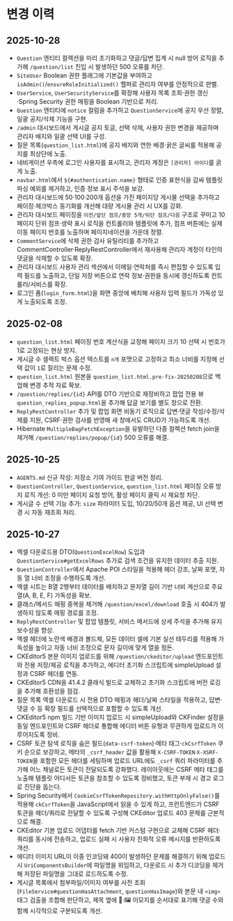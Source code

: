 # 변경 이력

## 2025-10-28
- `Question` 엔티티 컬렉션을 미리 초기화하고 댓글/답변 집계 시 null 방어 로직을 추가해 `/question/list` 진입 시 발생하던 500 오류를 차단.
- `SiteUser` Boolean 권한 플래그에 기본값을 부여하고 `isAdmin()`/`ensureRoleInitialized()` 헬퍼로 관리자 여부를 안정적으로 판별.
- `UserService`, `UserSecurityService`를 확장해 사용자 목록 조회·권한 갱신·Spring Security 권한 매핑을 Boolean 기반으로 처리.
- `Question` 엔티티에 `notice` 컬럼을 추가하고 `QuestionService`에 공지 우선 정렬, 일괄 공지/삭제 기능을 구현.
- `/admin` 대시보드에서 게시글 공지 토글, 선택 삭제, 사용자 권한 변경을 제공하며 관리자 배지와 일괄 선택 UI를 구성.
- 질문 목록(`question_list.html`)에 공지 배지와 연한 배경·굵은 글씨를 적용해 공지를 최상단에 노출.
- 네비게이션 우측에 로그인 사용자를 표시하고, 관리자 계정은 `[관리자] 아이디`를 굵게 노출.
- `navbar.html`에서 `${#authentication.name}` 형태로 인증 표현식을 감싸 템플릿 파싱 예외를 제거하고, 인증 정보 표시 주석을 보강.
- 관리자 대시보드에 50·100·200개 옵션을 가진 페이지당 게시물 선택을 추가하고 페이징·체크박스 동기화를 개선해 대량 게시물 관리 시 UX를 강화.
- 관리자 대시보드 페이징을 `이전/앞단 점프/중앙 5개/뒤단 점프/다음` 구조로 꾸미고 10페이지 단위 점프·생략 표시 로직을 컨트롤러와 템플릿에 추가, 점프 버튼에는 실제 이동 페이지 번호를 노출하며 페이지네이션을 가운데 정렬.
- `CommentService`에 삭제 권한 검사 유틸리티를 추가하고 CommentController·ReplyRestController에서 재사용해 관리자 계정이 타인의 댓글을 삭제할 수 있도록 확장.
- 관리자 대시보드 사용자 관리 섹션에서 이메일·연락처를 즉시 편집할 수 있도록 입력 필드를 노출하고, 단일 저장 버튼으로 연락 정보·권한을 동시에 갱신하도록 컨트롤러/서비스를 확장.
- 로그인 폼(`login_form.html`)을 화면 중앙에 배치해 사용자 입력 필드가 가독성 있게 노출되도록 조정.

## 2025-02-08
- `question_list.html` 페이징 번호 계산식을 교정해 페이지 크기 10 선택 시 번호가 1로 고정되는 현상 방지.
- 게시글 수 셀렉트 박스 옵션 텍스트를 `n개` 포맷으로 고정하고 최소 너비를 지정해 선택 값이 `1`로 잘리는 문제 수정.
- `question_list.html` 원본을 `question_list.html.pre-fix-20250208`으로 백업해 변경 추적 자료 확보.
- `/question/replies/{id}` API를 DTO 기반으로 재정비하고 팝업 전용 뷰 `question_replies_popup.html`을 추가해 답글 보기를 별도 창으로 전환.
- `ReplyRestController` 추가 및 팝업 화면 비동기 로직으로 답변·댓글 작성/수정/삭제를 지원, CSRF·권한 검사를 반영해 새 창에서도 CRUD가 가능하도록 개선.
- Hibernate `MultipleBagFetchException`을 유발하던 다중 컬렉션 fetch join을 제거해 `/question/replies/popup/{id}` 500 오류를 해결.


## 2025-10-25
- `AGENTS.md` 신규 작성: 저장소 기여 가이드 한글 버전 정리.
- `QuestionController`, `QuestionService`, `question_list.html` 페이징 오류 방지 로직 개선: 0 미만 페이지 요청 방어, 활성 페이지 클릭 시 재요청 차단.
- 게시글 수 선택 기능 추가: `size` 파라미터 도입, 10/20/50개 옵션 제공, UI 선택 변경 시 자동 재조회 처리.

## 2025-10-27
- 엑셀 다운로드용 DTO(`QuestionExcelRow`) 도입과 `QuestionService#getExcelRows` 추가로 검색 조건을 유지한 데이터 추출 지원.
- `QuestionController`에서 Apache POI 스타일을 적용해 헤더 강조, 날짜 포맷, 자동 열 너비 조정을 수행하도록 개선.
- 엑셀 시트는 B열 2행부터 데이터를 배치하고 문자열 길이 기반 너비 계산으로 주요 열(A, B, E, F) 가독성을 확보.
- 클래스/메서드 매핑 중복을 제거해 `/question/excel/download` 호출 시 404가 발생하지 않도록 매핑 경로를 조정.
- `ReplyRestController` 및 팝업 템플릿, 서비스 메서드에 상세 주석을 추가해 유지보수성을 향상.
- 엑셀 헤더에 노란색 배경과 볼드체, 모든 데이터 셀에 기본 실선 테두리를 적용해 가독성을 높이고 자동 너비 조정으로 문자 길이에 맞게 열을 정돈.
- CKEditor5 본문 이미지 업로드를 위해 `/question/ckeditor/upload` 엔드포인트와 전용 저장/제공 로직을 추가하고, 에디터 초기화 스크립트에 simpleUpload 설정과 CSRF 헤더를 연동.
- CKEditor5 CDN을 41.4.2 클래식 빌드로 교체하고 초기화 스크립트에 버전 로깅을 추가해 호환성을 점검.
- 질문 목록 엑셀 다운로드 시 전용 DTO 매핑과 헤더/날짜 스타일을 적용하고, 답변·댓글 수 등 확장 필드를 선택적으로 포함할 수 있도록 개선.
- CKEditor5 npm 빌드 기반 이미지 업로드 시 simpleUpload와 CKFinder 설정을 동일 엔드포인트와 CSRF 헤더로 통합해 에디터 버튼 유형과 무관하게 업로드가 이루어지도록 정비.
- CSRF 토큰 탐색 로직을 숨은 필드(`data-csrf-token`)·메타 태그·`ckCsrfToken` 쿠키 순으로 보강하고, 메타의 `_csrf_header` 값을 활용해 `X-CSRF-TOKEN`·`X-XSRF-TOKEN`을 포함한 모든 헤더를 세팅하며 업로드 URL에도 `_csrf` 쿼리 파라미터를 추가해 어느 채널로든 토큰이 전달되도록 강화했다. 레이아웃에는 CSRF 메타 태그를 노출해 템플릿 어디서든 토큰을 참조할 수 있도록 정비했고, 토큰 부재 시 경고 로그로 진단을 돕는다.
- Spring Security에서 `CookieCsrfTokenRepository.withHttpOnlyFalse()`를 적용해 `ckCsrfToken`을 JavaScript에서 읽을 수 있게 하고, 프런트엔드가 CSRF 토큰을 헤더/쿼리로 전달할 수 있도록 구성해 CKEditor 업로드 403 문제를 근본적으로 해결.
- CKEditor 기본 업로드 어댑터를 fetch 기반 커스텀 구현으로 교체해 CSRF 헤더·쿼리를 동시에 전송하고, 업로드 실패 시 사용자 친화적 오류 메시지를 반환하도록 개선.
- 에디터 이미지 URL이 이중 인코딩돼 400이 발생하던 문제를 해결하기 위해 업로드 시 `UriComponentsBuilder`에 파일명을 위임하고, 다운로드 시 추가 디코딩을 제거해 저장된 파일명을 그대로 로드하도록 수정.
- 게시글 목록에서 첨부파일/이미지 여부를 사전 조회(`FileService#questionHasAttachment`, `questionHasImage`)와 본문 내 `<img>` 태그 검출을 조합해 판단하고, 제목 옆에 💾·🖼️ 이모지를 순서대로 표기해 댓글 수와 함께 시각적으로 구분되도록 개선.

